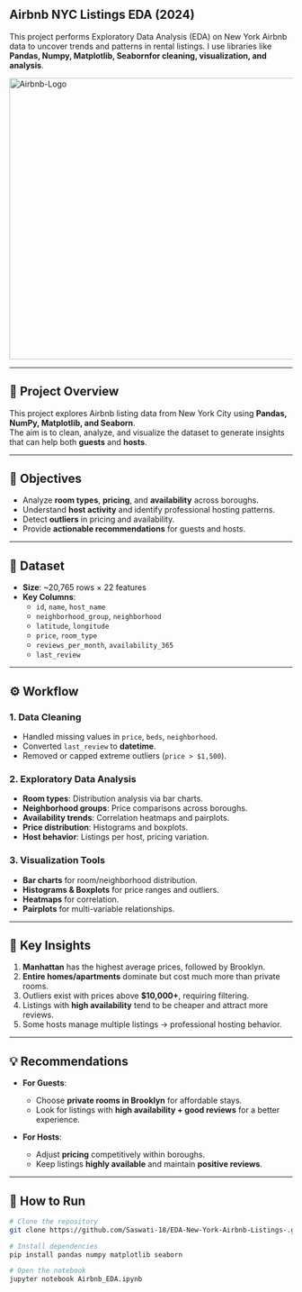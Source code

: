 ## Airbnb NYC Listings EDA (2024)

This project performs Exploratory Data Analysis (EDA) on New York Airbnb data to uncover trends and patterns in rental listings. I use libraries like **Pandas, Numpy, Matplotlib, Seabornfor cleaning, visualization, and analysis**.

<img width="1000" height="500" alt="Airbnb-Logo" src="https://github.com/user-attachments/assets/dc92860e-6e56-4697-9d28-0b46c421f763" />


---

## 📌 Project Overview
This project explores Airbnb listing data from New York City using **Pandas, NumPy, Matplotlib, and Seaborn**.  
The aim is to clean, analyze, and visualize the dataset to generate insights that can help both **guests** and **hosts**.  

---

## 🎯 Objectives
- Analyze **room types**, **pricing**, and **availability** across boroughs.  
- Understand **host activity** and identify professional hosting patterns.  
- Detect **outliers** in pricing and availability.  
- Provide **actionable recommendations** for guests and hosts.  

---

## 📂 Dataset
- **Size**: ~20,765 rows × 22 features  
- **Key Columns**:  
  - `id`, `name`, `host_name`  
  - `neighborhood_group`, `neighborhood`  
  - `latitude`, `longitude`  
  - `price`, `room_type`  
  - `reviews_per_month`, `availability_365`  
  - `last_review`  

---

## ⚙️ Workflow

### 1. Data Cleaning
- Handled missing values in `price`, `beds`, `neighborhood`.  
- Converted `last_review` to **datetime**.  
- Removed or capped extreme outliers (`price > $1,500`).  

### 2. Exploratory Data Analysis
- **Room types**: Distribution analysis via bar charts.  
- **Neighborhood groups**: Price comparisons across boroughs.  
- **Availability trends**: Correlation heatmaps and pairplots.  
- **Price distribution**: Histograms and boxplots.  
- **Host behavior**: Listings per host, pricing variation.  

### 3. Visualization Tools
- **Bar charts** for room/neighborhood distribution.  
- **Histograms & Boxplots** for price ranges and outliers.  
- **Heatmaps** for correlation.  
- **Pairplots** for multi-variable relationships.  

---

## 🔑 Key Insights
1. **Manhattan** has the highest average prices, followed by Brooklyn.  
2. **Entire homes/apartments** dominate but cost much more than private rooms.  
3. Outliers exist with prices above **$10,000+**, requiring filtering.  
4. Listings with **high availability** tend to be cheaper and attract more reviews.  
5. Some hosts manage multiple listings → professional hosting behavior.  

---

## 💡 Recommendations
- **For Guests**:  
  - Choose **private rooms in Brooklyn** for affordable stays.  
  - Look for listings with **high availability + good reviews** for a better experience.  

- **For Hosts**:  
  - Adjust **pricing** competitively within boroughs.  
  - Keep listings **highly available** and maintain **positive reviews**.  

---

## 🚀 How to Run
```bash
# Clone the repository
git clone https://github.com/Saswati-18/EDA-New-York-Airbnb-Listings-.git

# Install dependencies
pip install pandas numpy matplotlib seaborn

# Open the notebook
jupyter notebook Airbnb_EDA.ipynb
